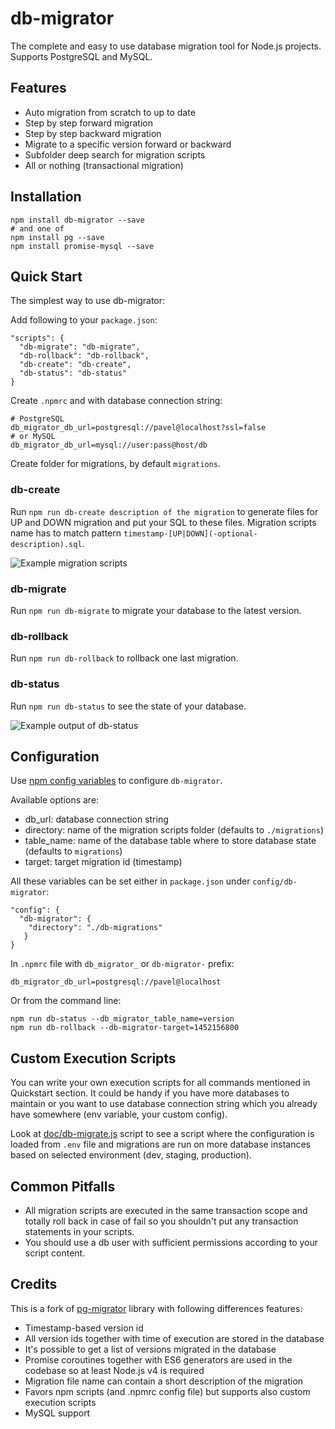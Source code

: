 db-migrator
===========

The complete and easy to use database migration tool for Node.js projects. Supports PostgreSQL and MySQL.

## Features

  * Auto migration from scratch to up to date
  * Step by step forward migration
  * Step by step backward migration
  * Migrate to a specific version forward or backward
  * Subfolder deep search for migration scripts
  * All or nothing (transactional migration)

## Installation

```
npm install db-migrator --save
# and one of
npm install pg --save
npm install promise-mysql --save
```

## Quick Start

The simplest way to use db-migrator:

Add following to your `package.json`:

```
"scripts": {
  "db-migrate": "db-migrate",
  "db-rollback": "db-rollback",
  "db-create": "db-create",
  "db-status": "db-status"
}
```

Create `.npmrc` and with database connection string:

```
# PostgreSQL
db_migrator_db_url=postgresql://pavel@localhost?ssl=false
# or MySQL
db_migrator_db_url=mysql://user:pass@host/db
```

Create folder for migrations, by default `migrations`.

### db-create

Run `npm run db-create description of the migration` to generate files for UP and DOWN migration and put your SQL to these files. Migration scripts name has to match pattern `timestamp-[UP|DOWN](-optional-description).sql`.

![Example migration scripts](https://raw.githubusercontent.com/Pajk/db-migrator/master/doc/db-create.png)

### db-migrate

Run `npm run db-migrate` to migrate your database to the latest version.

### db-rollback

Run `npm run db-rollback` to rollback one last migration.

### db-status

Run `npm run db-status` to see the state of your database.

![Example output of db-status](https://raw.githubusercontent.com/Pajk/db-migrator/master/doc/db-status.png)


## Configuration

Use [npm config variables](https://docs.npmjs.com/misc/config) to configure `db-migrator`.

Available options are:

* db_url: database connection string
* directory: name of the migration scripts folder (defaults to `./migrations`)
* table_name: name of the database table where to store database state (defaults to `migrations`)
* target: target migration id (timestamp)

All these variables can be set either in `package.json` under `config/db-migrator`:
```
"config": {
  "db-migrator": {
    "directory": "./db-migrations"
   }
}
```

In `.npmrc` file with `db_migrator_` or `db-migrator-` prefix:
```
db_migrator_db_url=postgresql://pavel@localhost
```

Or from the command line:
```
npm run db-status --db_migrator_table_name=version
npm run db-rollback --db-migrator-target=1452156800
```

## Custom Execution Scripts

You can write your own execution scripts for all commands mentioned in Quickstart section. It could be handy if you have more databases to maintain or you want to use database connection string which you already have somewhere (env variable, your custom config).

Look at [doc/db-migrate.js](https://github.com/Pajk/db-migrator/blob/master/doc/db-migrate.js) script to see a script where the configuration is loaded from `.env` file and migrations are run on more database instances based on selected environment (dev, staging, production).

## Common Pitfalls

* All migration scripts are executed in the same transaction scope and totally roll back in case of fail so you shouldn't put any transaction statements in your scripts.
* You should use a db user with sufficient permissions according to your script content.

## Credits

This is a fork of [pg-migrator](https://github.com/aphel-bilisim-hizmetleri/pg-migrator) library with following differences features:

  * Timestamp-based version id
  * All version ids together with time of execution are stored in the database
  * It's possible to get a list of versions migrated in the database
  * Promise coroutines together with ES6 generators are used in the codebase so at least Node.js v4 is required
  * Migration file name can contain a short description of the migration
  * Favors npm scripts (and .npmrc config file) but supports also custom execution scripts
  * MySQL support
